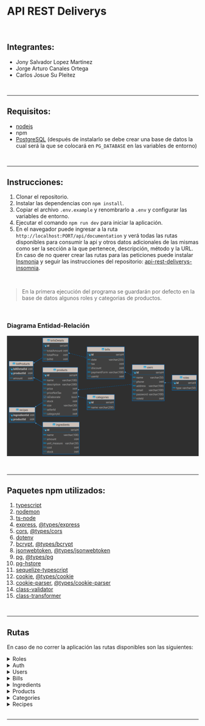 
# API REST Deliverys

<br>

## Integrantes: 
- Jony Salvador Lopez Martinez
- Jorge Arturo Canales Ortega
- Carlos Josue Su Pleitez

<br>

----
## Requisitos:
- [nodejs](https://nodejs.org/es/)
- npm
- [PostgreSQL](https://www.postgresql.org/download/) (después de instalarlo se debe crear una base de datos la cual será la que se colocará en ``PG_DATABASE`` en las variables de entorno)

<br>

----
## Instrucciones:
1. Clonar el repositorio.
2. Instalar las dependencias con `npm install`.
3. Copiar el archivo `.env.example` y renombrarlo a `.env` y configurar las variables de entorno.
4. Ejecutar el comando `npm run dev` para iniciar la aplicación.
5. En el navegador puede ingresar a la ruta ``http://localhost:PORT/api/documentation`` y verá todas las rutas disponibles para consumir la api y otros datos adicionales de las mismas como ser la sección a la que pertenece, descripción, método y la URL. En caso de no querer crear las rutas para las peticiones puede instalar [Insmonia](https://insomnia.rest/download) y seguir las instrucciones del repositorio: [api-rest-deliverys-insomnia](https://github.com/CarlosSu02/api-rest-deliverys-insomnia).

<br>

> En la primera ejecución del programa se guardarán por defecto en la base de datos algunos roles y categorias de productos.

<br>

### Diagrama Entidad-Relación
![Diagrama Entidad-Relación](https://github.com/CarlosSu02/api-rest-deliverys/blob/dev-carlos/others/diagram-database.png)

<br>

----
## Paquetes npm utilizados:
1. [typescript](https://www.npmjs.com/package/typescript)
2. [nodemon](https://www.npmjs.com/package/nodemon)
3. [ts-node](https://www.npmjs.com/package/ts-node)
4. [express](https://www.npmjs.com/package/express), [@types/express](https://www.npmjs.com/package/@types/express)
5. [cors](https://www.npmjs.com/package/cors), [@types/cors](https://www.npmjs.com/package/@types/cors)
6. [dotenv](https://www.npmjs.com/package/dotenv)
7. [bcrypt](https://www.npmjs.com/package/bcrypt), [@types/bcrypt](https://www.npmjs.com/package/@types/bcrypt)
8. [jsonwebtoken](https://www.npmjs.com/package/jsonwebtoken), [@types/jsonwebtoken](https://www.npmjs.com/package/@types/jsonwebtoken)
9. [pg](https://www.npmjs.com/package/pg), [@types/pg](https://www.npmjs.com/package/@types/pg)
10. [pg-hstore](https://www.npmjs.com/package/pg-hstore)
11. [sequelize-typescript](https://www.npmjs.com/package/sequelize-typescript)
12. [cookie](https://www.npmjs.com/package/cookie), [@types/cookie](https://www.npmjs.com/package/@types/cookie)
13. [cookie-parser](https://www.npmjs.com/package/cookie-parser), [@types/cookie-parser](https://www.npmjs.com/package/@types/cookie-parser)
14. [class-validator](https://www.npmjs.com/package/class-validator)
15. [class-transformer](https://www.npmjs.com/package/class-transformer)

<br>

----
## Rutas
En caso de no correr la aplicación las rutas disponibles son las siguientes:

<details>
 <summary> Roles </summary>
    
 - Descripción: Lista de solicitudes disponibles para los roles.
 - Acceso: Superadmin [CRUD].
 - Rutas: 
   1. Metodo: GET
     <br>URL: http://localhost:PORT/api/roles
  
   2. Metodo: POST
     <br>URL: http://localhost:PORT/api/roles
     <br>Ejemplo body: 
      ```
	    {
            "type": "example"
	    }     
      ```

   3. Metodo: PATCH
     <br>URL: http://localhost:PORT/api/roles/1
     <br>Ejemplo body: 
      ```
	    {
            "type": "example"
	    }     
      ```  

   4. Metodo: DELETE
     <br>URL: http://localhost:PORT/api/roles/1

</details>

<details>
 <summary> Auth </summary>

 - Descripción: Lista de solicitudes disponibles para auth (authentication).
 - Acceso: Todos los usuarios.
 - Rutas: 
   1. Metodo: POST
     <br>URL: http://localhost:PORT/api/auth/signup
     <br>Ejemplo body: 
      ```
	    {
            "name": "example",
            "phone": 12345678,
            "address": "example",
            "email": "example@gmail.com",
            "password": "example",
            "roleId": 1
	    }    
      ```

   2. Metodo: POST
     <br>URL: http://localhost:PORT/api/auth/signin
     <br>Ejemplo body: 
      ```
	    {
            "email": "example@gmail.com",
            "password": "example",
	    }    
      ```

   3. Metodo: PATCH
     <br>URL: http://localhost:PORT/api/auth/change_password
     <br>Ejemplo body: 
      ```
	    {
            "email": "example@gmail.com",
		    "password": "example",
	        "new_password": "exampleNewPassword"
	    }   
      ```  

   4. Metodo: DELETE
     <br>URL: http://localhost:PORT/api/auth/signout

</details>

<details>
 <summary> Users </summary>

 - Descripción: Lista de solicitudes disponibles para users.
 - Acceso: Todos los usuarios.
 - Rutas: 
   1. Metodo: GET
     <br>URL: http://localhost:PORT/api/user/users
     <br>Usuario: Solo Superadmin.
  
   2. Metodo: GET
     <br>URL: http://localhost:PORT/api/user/profile
     
   3. Metodo: PATCH
     <br>URL: http://localhost:PORT/api/user/update
     <br>Nota: Pueden ser menos datos.
     <br>Ejemplo body: 
      ```
	    {
	        "name": "example update",
	        "phone": 87654321,
		    "address": "example update",
	        "roleId": 9999
	    }     
      ```
  
   4. Metodo: DELETE
     <br>URL: http://localhost:PORT/api/user/delete
     <br>Ejemplo body: 
      ```
	    {
	        "email": "example@gmail.com",
		    "password": "example"
	    }    
      ```
      
</details>

<details>
 <summary> Bills </summary>

 - Descripción: Lista de solicitudes disponibles para bills.
 - Acceso: Buyer [RP] y Seller [R].
 - Rutas: 
   1. Metodo: GET
     <br>URL: http://localhost:PORT/api/bills/user
  
   2. Metodo: GET
     <br>URL: http://localhost:PORT/api/bills
     
   3. Metodo: POST
     <br>URL: http://localhost:PORT/api/bills
     <br>Ejemplo body: 
      ```
        {
	        "paymentForm": "credit card, bank transfer or paypal",
	        "products": [
	            {
                    "product": "example product 1",
	                "amount": 1,
	                "store": "example store 1"
	            },
	            {
	                "product": "example product 2",
	                "amount": 1,
	                "store": "example store 2"	            
	            },
	            {
	                "product": "example product 3",
	                "amount": 1,
	                "store": "example store 3"	            
	            }
	        ]
	    }     
      ```
      
</details>

<details>
 <summary> Ingredients </summary>

 - Descripción: Lista de solicitudes disponibles para ingredients.
 - Acceso: Seller.
 - Rutas: 
   1. Metodo: GET
     <br>URL: http://localhost:PORT/api/ingredients
  
   2. Metodo: POST
     <br>URL: http://localhost:PORT/api/ingredients
     <br>Ejemplo body: 
      ```
        {
            "name": "coffee",
	        "amount": 1223,
	        "unit_measure": 3442,
	        "cost": 223,
	        "stock": 345
        }        
      ```
      
   3. Metodo: PATCH
     <br>URL: http://localhost:PORT/api/ingredients/1
     <br>Ejemplo body: 
      ```
        {
            "name": "exported coffee",
	        "amount": 1223,
	        "unit_measure": 3442,
	        "cost": 223,
	        "stock": 345
        }   
      ```
      
   4. Metodo: DELETE
     <br>URL: http://localhost:PORT/api/ingredients/1

</details>

<details>
 <summary> Products </summary>

 - Descripción: Lista de solicitudes disponibles para products.
 - Acceso: Seller.
 - Rutas: 
   1. Metodo: GET
     <br>URL: http://localhost:PORT/api/products
  
   2. Metodo: POST
     <br>URL: http://localhost:PORT/api/products
     <br>Ejemplo body: 
      ```
        {
            "name": "example",
	        "description": "example description",
	        "price": 30,
	        "priceNotTax": 28,
	        "isElaborate": false,
	        "stock": 50,
	        "size": "8 onz",
	        "categoryId": 2
        }   
      ```
     
   3. Metodo: POST
     <br>URL: http://localhost:PORT/api/products/superadmin
     <br>Usuario: Solo Superadmin.
     <br>Ejemplo body: 
      ```
        {
            "name": "example",
            "description": "example description",
            "price": 30,
            "priceNotTax": 28,
            "isElaborate": false,
            "stock": 50,
            "size": "8 onz",
            "categoryId": 2
            "sellerEmail": "exampleseller@gmail.com"
        }   
      ```
     
   4. Metodo: PATCH
     <br>URL: http://localhost:PORT/api/products/1
     <br>Ejemplo body: 
      ```
        {
            "name": "edit example",
            "description": "edit example description",
            "price": 30,
            "priceNotTax": 28,
            "isElaborate": false,
            "stock": 50,
            "size": "8 onz",
            "categoryId": 3
        }   
      ```
     
   5. Metodo: DELETE
     <br>URL: http://localhost:PORT/api/products/1 

</details>

<details>
 <summary> Categories </summary>

 - Descripción: Lista de solicitudes disponibles para categories.
 - Acceso: Seller.
 - Rutas: 
   1. Metodo: GET
     <br>URL: http://localhost:PORT/api/categories
  
   2. Metodo: POST
     <br>URL: http://localhost:PORT/api/categories
     <br>Ejemplo body: 
      ```
        {
            "name": "example category"
        }   
      ```
     
   3. Metodo: PATCH
     <br>URL: http://localhost:PORT/api/categories/1
     <br>Ejemplo body: 
      ```
        {
            "name": "edit category seller"
        }   
      ```
     
   4. Metodo: DELETE
     <br>URL: http://localhost:PORT/api/categories/1 

</details>

<details>
 <summary> Recipes </summary>

 - Descripción: Lista de solicitudes disponibles para recipes.
 - Acceso: Superadmin [CRD], Seller [CRD] y otros usuarios [R].
 - Rutas: 
   1. Metodo: GET
     <br>URL: http://localhost:PORT/api/recipes
  
   2. Metodo: POST
     <br>URL: http://localhost:PORT/api/recipes
     <br>Ejemplo body: 
      ```
        {
            "ingredientId": 4,
            "productId": 5
        }     
      ```
  
   3. Metodo: DELETE
     <br>URL: http://localhost:PORT/api/recipes/1

</details>

<br>

----